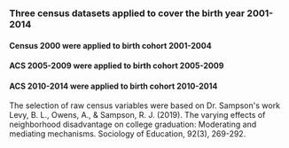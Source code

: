 ### Three census datasets applied to cover the birth year 2001-2014
#### Census 2000 were applied to birth cohort 2001-2004
#### ACS 2005-2009 were applied to birth cohort 2005-2009
#### ACS 2010-2014 were applied to birth cohort 2010-2014

The selection of raw census variables were based on Dr. Sampson's work
Levy, B. L., Owens, A., & Sampson, R. J. (2019). The varying effects of neighborhood disadvantage on college graduation: Moderating and mediating mechanisms. Sociology of Education, 92(3), 269-292.
